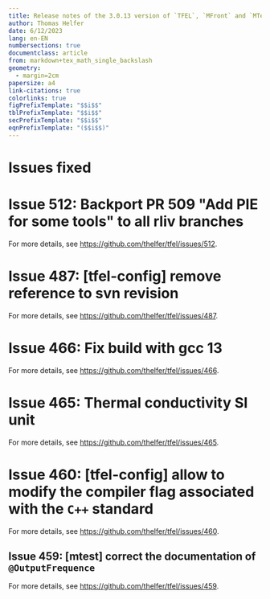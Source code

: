 ```yaml
---
title: Release notes of the 3.0.13 version of `TFEL`, `MFront` and `MTest`
author: Thomas Helfer
date: 6/12/2023
lang: en-EN
numbersections: true
documentclass: article
from: markdown+tex_math_single_backslash
geometry:
  - margin=2cm
papersize: a4
link-citations: true
colorlinks: true
figPrefixTemplate: "$$i$$"
tblPrefixTemplate: "$$i$$"
secPrefixTemplate: "$$i$$"
eqnPrefixTemplate: "($$i$$)"
---
```


# Issues fixed

# Issue 512: Backport PR 509 "Add PIE for some tools" to all rliv branches

For more details, see <https://github.com/thelfer/tfel/issues/512>.

# Issue 487: [tfel-config] remove reference to svn revision

For more details, see <https://github.com/thelfer/tfel/issues/487>.

# Issue 466: Fix build with gcc 13

For more details, see <https://github.com/thelfer/tfel/issues/466>.

# Issue 465: Thermal conductivity SI unit

For more details, see <https://github.com/thelfer/tfel/issues/465>.

# Issue 460: [tfel-config] allow to modify the compiler flag associated with the `C++` standard 

For more details, see <https://github.com/thelfer/tfel/issues/460>.

## Issue 459: [mtest] correct the documentation of `@OutputFrequence`

For more details, see <https://github.com/thelfer/tfel/issues/459>.
